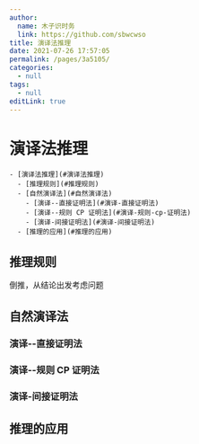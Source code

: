 ```yaml
---
author: 
  name: 木子识时务
  link: https://github.com/sbwcwso
title: 演译法推理
date: 2021-07-26 17:57:05
permalink: /pages/3a5105/
categories: 
  - null
tags: 
  - null
editLink: true
---
```


# 演译法推理


```markmap
- [演译法推理](#演译法推理)
  - [推理规则](#推理规则)
  - [自然演译法](#自然演译法)
    - [演译--直接证明法](#演译-直接证明法)
    - [演译--规则 CP 证明法](#演译-规则-cp-证明法)
    - [演译-间接证明法](#演译-间接证明法)
  - [推理的应用](#推理的应用)
```

## 推理规则


倒推，从结论出发考虑问题

## 自然演译法

### 演译--直接证明法

### 演译--规则 CP 证明法

### 演译-间接证明法

## 推理的应用

